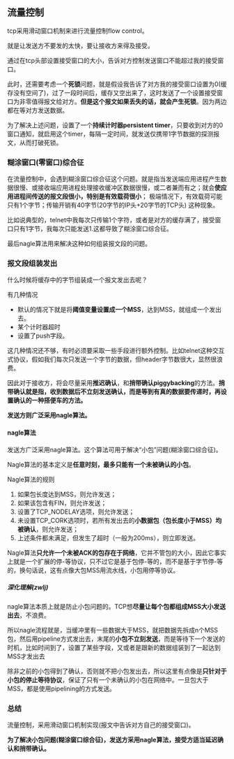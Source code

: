 ## 流量控制
tcp采用滑动窗口机制来进行流量控制flow control。

就是让发送方不要发的太快，要让接收方来得及接受。

通过在tcp头部设置接受窗口的大小，告诉对方控制发送窗口不能超过我的接受窗口。

此时，还需要考虑一个**死锁**问题，就是假设我告诉了对方我的接受窗口设置为0(缓存没有空间了)，过了一段时间后，缓存又空出来了，这时发送了一个设置接受窗口为非零值得报文给对方。**但是这个报文如果丢失的话，就会产生死锁**。因为两边都在等对方发送数据。

为了解决上述问题，设置了一个**持续计时器persistent timer**，只要收到对方的0窗口通知，就启用这个timer，每隔一定时间，就发送仅携带1字节数据的探测报文，从而打破死锁。

### 糊涂窗口(零窗口)综合征
在流量控制中，会遇到糊涂窗口综合征这个问题。就是指当发送端应用进程产生数据很慢、或接收端应用进程处理接收缓冲区数据很慢，或二者兼而有之；就会**使应用进程间传送的报文段很小，特别是有效载荷很小**； 极端情况下，有效载荷可能只有1个字节；传输开销有40字节(20字节的IP头+20字节的TCP头) 这种现象。

比如说典型的，telnet中我每次只传输1个字符，或者是对方的缓存满了，接受窗口只有1字节，我每次只能发送1.这都导致了糊涂窗口综合征。

最后nagle算法用来解决这种如何组装报文段的问题。
### 报文段组装发出
什么时候将缓存中的字节组装成一个报文发出去呢？

有几种情况

 - 默认的情况下就是将**阈值变量设置成一个MSS**，达到MSS，就组成一个发出去。
 - 某个计时器超时
 - 设置了push字段。

这几种情况还不够，有时必须要采取一些手段进行额外控制。比如telnet这种交互式协议，假如我们每次只发送一个字节的数据，但header字节数很大，显然很浪费。

因此对于接收方，将会尽量采用**推迟确认**，和**捎带确认piggybacking**的方法。**捎带确认就是指，收到数据后不立刻发送确认，而是等到有真的数据要传递时，再设置确认的一种搭便车的方法。**

**发送方则广泛采用nagle算法。**

#### nagle算法
发送方广泛采用nagle算法。这个算法可用于解决“小包”问题(糊涂窗口综合征)。

Nagle算法的基本定义是**任意时刻，最多只能有一个未被确认的小包**。

Nagle算法的规则
1. 如果包长度达到MSS，则允许发送；
2. 如果该包含有FIN，则允许发送；
3. 设置了TCP_NODELAY选项，则允许发送；
4. 未设置TCP_CORK选项时，若所有发出去的**小数据包（包长度小于MSS）均被确认**，则允许发送；
5. 上述条件都未满足，但发生了超时（一般为200ms），则立即发送。

Nagle算法**只允许一个未被ACK的包存在于网络**，它并不管包的大小，因此它事实上就是一个扩展的停-等协议，只不过它是基于包停-等的，而不是基于字节停-等的，换句话说，这有点像大包MSS用流水线，小包用停等协议。

##### 深化理解(zwlj)
nagle算法本质上就是防止小包问题的。TCP想**尽量让每个包都组成MSS大小发送出去**，不浪费。

所以nagle流程就是，当缓冲里有一些数据大于MSS，就把数据先拆成n个MSS包，然后用pipeline方式发出去，末尾的**小包不立刻发送**，而是等待下一个发送的时机，比如时间到了，设置了某些字段，又或者是跟新的数据组装到了一起达到MSS才发出去

除非之前的小包得到了确认，否则就不把小包发出去，所以这里有点像是**只针对于小包的停止等待协议**，保证了只有一个未确认的小包在网络中。一旦包大于MSS，都是使用pipelining的方式发送。

### 总结
流量控制，采用滑动窗口机制实现(报文中告诉对方自己的接受窗口)。

**为了解决小包问题(糊涂窗口综合征)，发送方采用nagle算法，接受方适当延迟确认和捎带确认。**
